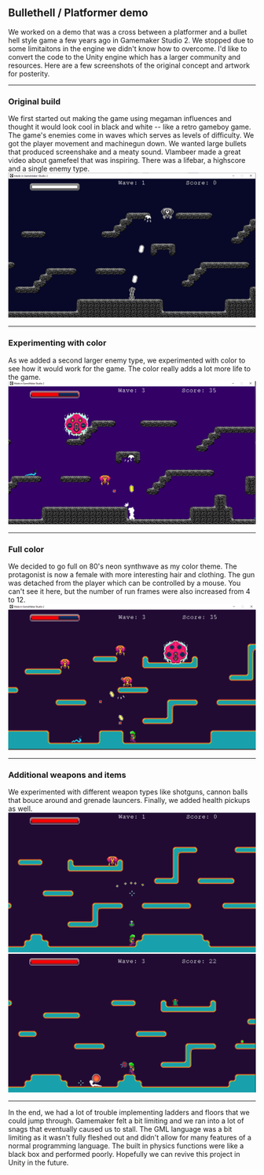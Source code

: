 ## Bullethell / Platformer demo

We worked on a demo that was a cross between a platformer and a bullet hell style game a few years ago in Gamemaker Studio 2. We stopped due to some limitaitons in the engine we didn't know how to overcome. I'd like to convert the code to the Unity engine which has a larger community and resources. Here are a few screenshots of the original concept and artwork for posterity.

---

### Original build
We first started out making the game using megaman influences and thought it would look cool in black and white -- like a retro gameboy game. The game's enemies come in waves which serves as levels of difficulty. We got the player movement and machinegun down.  We wanted large bullets that produced screenshake and a meaty sound. Vlambeer made a great video about gamefeel that was inspiring. There was a lifebar, a highscore and a single enemy type.   
![image](imgs/original.png)

---

### Experimenting with color
As we added a second larger enemy type, we experimented with color to see how it would work for the game. The color really adds a lot more life to the game.
![image](imgs/conversion.png)

---

### Full color
We decided to go full on 80's neon synthwave as my color theme. The protagonist is now a female with more interesting hair and clothing. The gun was detached from the player which can be controlled by a mouse. You can't see it here, but the number of run frames were also increased from 4 to 12.
![image](imgs/machinegun.png)

---

### Additional weapons and items
We experimented with different weapon types like shotguns, cannon balls that bouce around and grenade launcers. Finally, we added health pickups as well.
![image](imgs/shotgun.png)
![image](imgs/cannon.png)

---

In the end, we had a lot of trouble implementing ladders and floors that we could jump through. Gamemaker felt a bit limiting and we ran into a lot of snags that eventually caused us to stall. The GML language was a bit limiting as it wasn't fully fleshed out and didn't allow for many features of a normal programming language. The built in physics functions were like a black box and performed poorly. Hopefully we can revive this project in Unity in the future.

